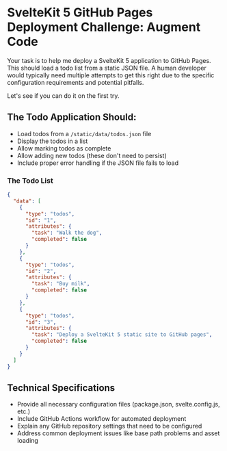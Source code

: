 # SvelteKit 5 GitHub Pages Deployment Challenge: Augment Code

Your task is to help me deploy a SvelteKit 5 application to GitHub Pages. This should load a todo list
from a static JSON file. A human developer would typically need multiple attempts to get this right due 
to the specific configuration requirements and potential pitfalls. 

Let's see if you can do it on the first try. 

## The Todo Application Should:

- Load todos from a `/static/data/todos.json` file
- Display the todos in a list
- Allow marking todos as complete
- Allow adding new todos (these don't need to persist)
- Include proper error handling if the JSON file fails to load

### The Todo List
```json
{
  "data": [
    {
      "type": "todos",
      "id": "1",
      "attributes": {
        "task": "Walk the dog",
        "completed": false
      }
    },
    {
      "type": "todos",
      "id": "2",
      "attributes": {
        "task": "Buy milk",
        "completed": false
      }
    },
    {
      "type": "todos",
      "id": "3",
      "attributes": {
        "task": "Deploy a SvelteKit 5 static site to GitHub pages",
        "completed": false
      }
    }
  ]
}
```

## Technical Specifications

- Provide all necessary configuration files (package.json, svelte.config.js, etc.)
- Include GitHub Actions workflow for automated deployment
- Explain any GitHub repository settings that need to be configured
- Address common deployment issues like base path problems and asset loading
